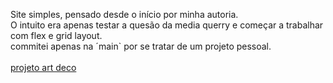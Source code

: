 Site simples, pensado desde o início por minha autoria. <br>
O intuito era apenas testar a quesão da media querry e começar a trabalhar com flex e grid layout. <br>
commitei apenas na ´main` por se tratar de um projeto pessoal.<br>
<br>
<a href="https://victorhugo-sys.github.io/projeto_artdeco/">projeto art deco</a>
 
